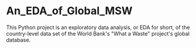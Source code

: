 # An_EDA_of_Global_MSW
This Python project is an exploratory data analysis, or EDA for short, of the country-level data set of the World Bank's "What a Waste" project's global database.
